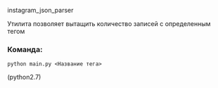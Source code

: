 instagram_json_parser

<p>
Утилита позволяет вытащить количество записей с определенным тегом
</p>
<h3>Команда:</h3> 
<code>python main.py <Название тега> </code>


(python2.7)
